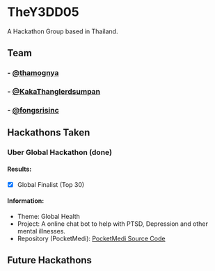 # TheY3DD05

A Hackathon Group based in Thailand.

## Team

### - [@thamognya](https://github.com/thamognya)

### - [@KakaThanglerdsumpan](https://github.com/KakaThanglerdsumpan)

### - [@fongsrisinc](https://github.com/fongsrisinc)

## Hackathons Taken

### Uber Global Hackathon (done) 

#### Results: 

- [x] Global Finalist (Top 30)

#### Information:

- Theme: Global Health
- Project: A online chat bot to help with PTSD, Depression and other mental illnesses.
- Repository (PocketMedi): [PocketMedi Source Code](https://github.com/TheY3DD05/PocketMedi)

## Future Hackathons

